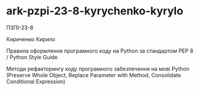 # ark-pzpi-23-8-kyrychenko-kyrylo

ПЗПІ-23-8

Кириченко Кирило

Правила оформлення програмного коду на Python за стандартом PEP 8 / Python Style Guide

Методи рефакторингу коду програмного забезпечення на мові Python (Preserve Whole Object, Replace Parameter with Method, Consolidate Conditional Expression)
